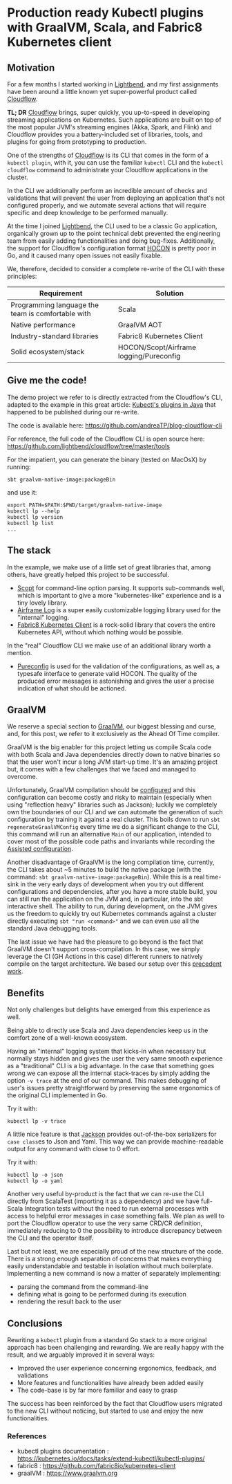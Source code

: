 # Production ready Kubectl plugins with GraalVM, Scala, and Fabric8 Kubernetes client

## Motivation

For a few months I started working in [Lightbend](https://www.lightbend.com/), and my first assignments have been around a little known yet super-powerful product called [Cloudflow](https://cloudflow.io/).

__TL; DR__ [Cloudflow](https://cloudflow.io/) brings, super quickly, you up-to-speed in developing streaming applications on Kubernetes.
Such applications are built on top of the most popular JVM's streaming engines (Akka, Spark, and Flink) and Cloudflow provides you a battery-included set of libraries, tools, and plugins for going from prototyping to production.

One of the strengths of [Cloudflow](https://cloudflow.io/) is its CLI that comes in the form of a `kubectl plugin`, with it, you can use the familiar `kubectl` CLI and the `kubectl cloudflow` command to administrate your Cloudflow applications in the cluster.

In the CLI we additionally perform an incredible amount of checks and validations that will prevent the user from deploying an application that's not configured properly, and we automate several actions that will require specific and deep knowledge to be performed manually.

At the time I joined [Lightbend](https://www.lightbend.com/), the CLI used to be a classic Go application, organically grown up to the point technical debt prevented the engineering team from easily adding functionalities and doing bug-fixes.
Additionally, the support for Cloudflow's configuration format [HOCON](https://github.com/lightbend/config) is pretty poor in Go, and it caused many open issues not easily fixable.

We, therefore, decided to consider a complete re-write of the CLI with these principles:

| Requirement | Solution |
| --- | ---|
| Programming language the team is comfortable with | Scala  |
| Native performance | GraalVM AOT |
| Industry-standard libraries | Fabric8 Kubernetes Client |
| Solid ecosystem/stack | HOCON/Scopt/Airframe logging/Pureconfig |

## Give me the code!

The demo project we refer to is directly extracted from the Cloudflow's CLI, adapted to the example in this great article: [Kubectl's plugins in Java](https://dev.to/ikwattro/write-a-kubectl-plugin-in-java-with-jbang-and-fabric8-566) that happened to be published during our re-write.

The code is available here:
https://github.com/andreaTP/blog-cloudflow-cli

For reference, the full code of the Cloudflow CLI is open source here:
https://github.com/lightbend/cloudflow/tree/master/tools

For the impatient, you can generate the binary (tested on MacOsX) by running:

```
sbt graalvm-native-image:packageBin
```

and use it:
```
export PATH=$PATH:$PWD/target/graalvm-native-image
kubectl lp --help
kubectl lp version
kubectl lp list
...
```

## The stack

In the example, we make use of a little set of great libraries that, among others, have greatly helped this project to be successful.

 - [Scopt](https://github.com/scopt/scopt) for command-line option parsing. It supports sub-commands well, which is important to give a more "kubernetes-like" experience and is a tiny lovely library.
 - [Airframe Log](https://github.com/wvlet/airframe/tree/master/airframe-log) is a super easily customizable logging library used for the "internal" logging.
 - [Fabric8 Kubernetes Client](https://github.com/fabric8io/kubernetes-client) is a rock-solid library that covers the entire Kubernetes API, without which nothing would be possible.

In the "real" Cloudflow CLI we make use of an additional library worth a mention.

 - [Pureconfig](https://pureconfig.github.io/) is used for the validation of the configurations, as well as, a typesafe interface to generate valid HOCON. The quality of the produced error messages is astonishing and gives the user a precise indication of what should be actioned.

## GraalVM

We reserve a special section to [GraalVM](https://github.com/oracle/graal), our biggest blessing and curse, and, for this post, we refer to it exclusively as the Ahead Of Time compiler.

GraalVM is the big enabler for this project letting us compile Scala code with both Scala and Java dependencies directly down to native binaries so that the user won't incur a long JVM start-up time.
It's an amazing project but, it comes with a few challenges that we faced and managed to overcome.

Unfortunately, GraalVM compilation should be [configured](https://www.graalvm.org/reference-manual/native-image/BuildConfiguration/) and this configuration can become costly and risky to maintain (especially when using "reflection heavy" libraries such as Jackson); luckily we completely own the boundaries of our CLI and we can automate the generation of such configuration by training it against a real cluster.
This boils down to run `sbt regenerateGraalVMConfig` every time we do a significant change to the CLI, this command will run an alternative `Main` of our application, intended to cover most of the possible code paths and invariants while recording the [Assisted configuration](https://www.graalvm.org/reference-manual/native-image/BuildConfiguration/#assisted-configuration-of-native-image-builds).

Another disadvantage of GraalVM is the long compilation time, currently, the CLI takes about ~5 minutes to build the native package (with the command: `sbt graalvm-native-image:packageBin`).
While this is a real time-sink in the very early days of development when you try out different configurations and dependencies, after you have a more stable build, you can still run the application on the JVM and, in particular, into the sbt interactive shell.
The ability to run, during development, on the JVM gives us the freedom to quickly try out Kubernetes commands against a cluster directly executing `sbt "run <command>"` and we can even use all the standard Java debugging tools.

The last issue we have had the pleasure to go beyond is the fact that GraalVM doesn't support cross-compilation.
In this case, we simply leverage the CI (GH Actions in this case) different runners to natively compile on the target architecture. We based our setup over this [precedent work](https://github.com/recursivecodes/simple-socket-fn-logger/blob/master/.github/workflows/simple-socket-fn-logger.yaml).

## Benefits

Not only challenges but delights have emerged from this experience as well.

Being able to directly use Scala and Java dependencies keep us in the comfort zone of a well-known ecosystem.

Having an "internal" logging system that kicks-in when necessary but normally stays hidden and gives the user the very same smooth experience as a "traditional" CLI is a big advantage.
In the case that something goes wrong we can expose all the internal stack-traces by simply adding the option `-v trace` at the end of our command.
This makes debugging of user's issues pretty straightforward by preserving the same ergonomics of the original CLI implemented in Go.

Try it with:
```
kubectl lp -v trace
```

A little nice feature is that [Jackson](https://github.com/FasterXML/jackson) provides out-of-the-box serializers for `case class`es to Json and Yaml. This way we can provide machine-readable output for any command with close to 0 effort.

Try it with:
```
kubectl lp -o json
kubectl lp -o yaml
```

Another very useful by-product is the fact that we can re-use the CLI directly from ScalaTest (importing it as a dependency) and we have full-Scala Integration tests without the need to run external processes with access to helpful error messages in case something fails.
We plan as well to port the Cloudflow operator to use the very same CRD/CR definition, immediately reducing to 0 the possibility to introduce discrepancy between the CLI and the operator itself.

Last but not least, we are especially proud of the new structure of the code.
There is a strong enough separation of concerns that makes everything easily understandable and testable in isolation without much boilerplate.
Implementing a new command is now a matter of separately implementing:

 - parsing the command from the command-line
 - defining what is going to be performed during its execution
 - rendering the result back to the user

## Conclusions

Rewriting a `kubectl` plugin from a standard Go stack to a more original approach has been challenging and rewarding.
We are really happy with the result, and we arguably improved it in several ways:

 - Improved the user experience concerning ergonomics, feedback, and validations
 - More features and functionalities have already been added easily
 - The code-base is by far more familiar and easy to grasp

The success has been reinforced by the fact that Cloudflow users migrated to the new CLI without noticing, but started to use and enjoy the new functionalities.

### References

 - kubectl plugins documentation : https://kubernetes.io/docs/tasks/extend-kubectl/kubectl-plugins/
 - fabric8 : https://github.com/fabric8io/kubernetes-client
 - graalVM : https://www.graalvm.org
